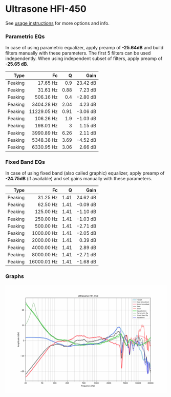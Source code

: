 # Ultrasone HFI-450
See [usage instructions](https://github.com/jaakkopasanen/AutoEq#usage) for more options and info.

### Parametric EQs
In case of using parametric equalizer, apply preamp of **-25.64dB** and build filters manually
with these parameters. The first 5 filters can be used independently.
When using independent subset of filters, apply preamp of **-25.65 dB**.

| Type    | Fc          |    Q | Gain     |
|--------:|------------:|-----:|---------:|
| Peaking | 17.65 Hz    | 0.9  | 23.42 dB |
| Peaking | 31.61 Hz    | 0.88 | 7.23 dB  |
| Peaking | 506.16 Hz   | 0.4  | -2.80 dB |
| Peaking | 3404.28 Hz  | 2.04 | 4.23 dB  |
| Peaking | 11229.05 Hz | 0.91 | -3.06 dB |
| Peaking | 106.26 Hz   | 1.9  | -1.03 dB |
| Peaking | 198.01 Hz   | 3    | 1.15 dB  |
| Peaking | 3990.89 Hz  | 6.26 | 2.11 dB  |
| Peaking | 5348.38 Hz  | 3.69 | -4.52 dB |
| Peaking | 6330.95 Hz  | 3.06 | 2.66 dB  |

### Fixed Band EQs
In case of using fixed band (also called graphic) equalizer, apply preamp of **-24.75dB**
(if available) and set gains manually with these parameters.

| Type    | Fc          |    Q | Gain     |
|--------:|------------:|-----:|---------:|
| Peaking | 31.25 Hz    | 1.41 | 24.62 dB |
| Peaking | 62.50 Hz    | 1.41 | -0.09 dB |
| Peaking | 125.00 Hz   | 1.41 | -1.10 dB |
| Peaking | 250.00 Hz   | 1.41 | -1.03 dB |
| Peaking | 500.00 Hz   | 1.41 | -2.71 dB |
| Peaking | 1000.00 Hz  | 1.41 | -2.05 dB |
| Peaking | 2000.00 Hz  | 1.41 | 0.39 dB  |
| Peaking | 4000.00 Hz  | 1.41 | 2.89 dB  |
| Peaking | 8000.00 Hz  | 1.41 | -2.71 dB |
| Peaking | 16000.01 Hz | 1.41 | -1.68 dB |

### Graphs
![](./Ultrasone%20HFI-450.png)